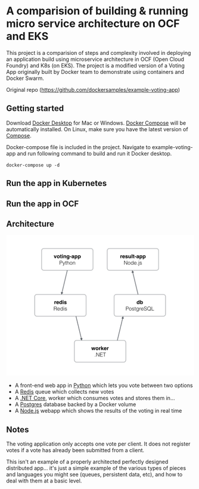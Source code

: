 A comparision of building & running micro service architecture on OCF and EKS
===========================================================================================
This project is a comparision of steps and complexity involved in deploying an application build using microservice architecture in OCF (Open Cloud Foundry) and K8s (on EKS). The project is a modified version of a Voting App originally built by Docker team to demonstrate using containers and Docker Swarm.

Original repo (https://github.com/dockersamples/example-voting-app)



Getting started 
---------------
Download [Docker Desktop](https://www.docker.com/products/docker-desktop) for Mac or Windows. [Docker Compose](https://docs.docker.com/compose) will be automatically installed. On Linux, make sure you have the latest version of [Compose](https://docs.docker.com/compose/install/). 


Docker-compose file is included in the project. Navigate to example-voting-app and run following command to build and run it Docker desktop.

```
docker-compose up -d
```


Run the app in Kubernetes
-------------------------



Run the app in OCF
-------------------------


Architecture
-----

![Architecture diagram](architecture.png)

* A front-end web app in [Python](/vote) which lets you vote between two options
* A [Redis](https://hub.docker.com/_/redis/) queue which collects new votes
* A [.NET Core](/worker/src/Worker),  worker which consumes votes and stores them in…
* A [Postgres](https://hub.docker.com/_/postgres/)  database backed by a Docker volume
* A [Node.js](/result)  webapp which shows the results of the voting in real time




Notes
-----

The voting application only accepts one vote per client. It does not register votes if a vote has already been submitted from a client.

This isn't an example of a properly architected perfectly designed distributed app... it's just a simple 
example of the various types of pieces and languages you might see (queues, persistent data, etc), and how to 
deal with them at a basic level. 
